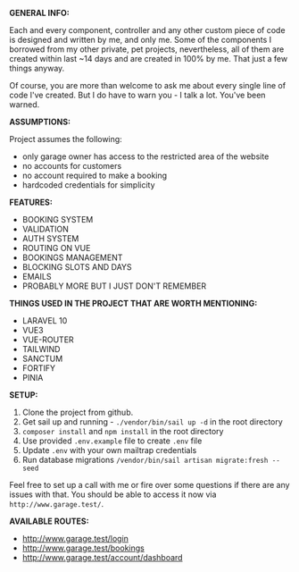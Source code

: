 **GENERAL INFO:**

Each and every component, controller and any other custom piece of code is designed and written by me, and only me. Some of the components 
I borrowed from my other private, pet projects, nevertheless, all of them are created within last ~14 days and are created in 100% by me. That just a few things anyway.

Of course, you are more than welcome to ask me about every single line of code I've created. But I do have to warn you - I talk a lot. You've been warned.

**ASSUMPTIONS:**

Project assumes the following:

* only garage owner has access to the restricted area of the website
* no accounts for customers
* no account required to make a booking
* hardcoded credentials for simplicity

**FEATURES:**

- BOOKING SYSTEM
- VALIDATION
- AUTH SYSTEM
- ROUTING ON VUE
- BOOKINGS MANAGEMENT
- BLOCKING SLOTS AND DAYS
- EMAILS
- PROBABLY MORE BUT I JUST DON'T REMEMBER

**THINGS USED IN THE PROJECT THAT ARE WORTH MENTIONING:**

* LARAVEL 10
* VUE3
* VUE-ROUTER
* TAILWIND
* SANCTUM
* FORTIFY
* PINIA

**SETUP:**

1. Clone the project from github.
2. Get sail up and running - `./vendor/bin/sail up -d` in the root directory
3. `composer install` and `npm install` in the root directory
4. Use provided `.env.example` file to create `.env` file
5. Update `.env` with your own mailtrap credentials
6. Run database migrations `/vendor/bin/sail artisan migrate:fresh --seed`

Feel free to set up a call with me or fire over some questions if there are any issues with that.
You should be able to access it now via `http://www.garage.test/`.

**AVAILABLE ROUTES:**

* http://www.garage.test/login
* http://www.garage.test/bookings
* http://www.garage.test/account/dashboard


